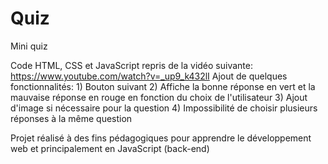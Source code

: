 # Quiz
Mini quiz

Code HTML, CSS et JavaScript repris de la vidéo suivante: https://www.youtube.com/watch?v=_up9_k432lI
Ajout de quelques fonctionnalités:
	1) Bouton suivant
	2) Affiche la bonne réponse en vert et la mauvaise réponse en rouge en fonction du choix de l'utilisateur
	3) Ajout d'image si nécessaire pour la question
	4) Impossibilité de choisir plusieurs réponses à la même question
	
Projet réalisé à des fins pédagogiques pour apprendre le développement web et principalement en JavaScript (back-end)

